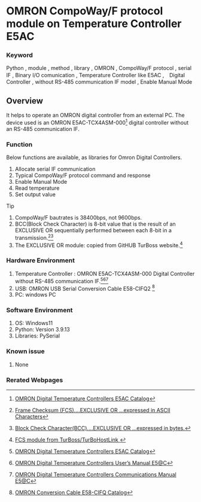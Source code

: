 # OMRON CompoWay/F protocol module on Temperature Controller E5AC
### Keyword
Python , module , method , library , OMRON , CompoWay/F protocol , serial IF , Binary I/O comunication , Temperature Controller like E5AC ,　Digital Controller , without RS-485 communication IF model , Enable Manual Mode

## Overview
It helps to operate an OMRON digital controller from an external PC.  The device used is an OMRON E5AC-TCX4ASM-000[^1] digital controller without an RS-485 communication IF.

### Function
Below functions are available, as libraries for Omron Digital Controllers.
1. Allocate serial IF communication
2. Typical CompoWay/F protocol command and response
3. Enable Manual Mode
4. Read temperature 
5. Set output value

> [!TIP]
> 1. CompoWay/F bautrates is 38400bps, not 9600bps.
> 2. BCC(Block Check Character) is 8-bit value that is the result of an EXCLUSIVE OR sequentially performed between each 8-bit in a transmission.[^2][^3]
> 3. The EXCLUSIVE OR module: copied from GitHUB TurBoss website.[^4]

### Hardware Environment
  1. Temperature Controller : OMRON E5AC-TCX4ASM-000 Digital Controller without RS-485 communication IF.[^1][^5][^6]
  2. USB: OMRON USB Serial Conversion Cable E58-CIFQ2 [^7]
  3. PC: windows PC
### Software Environment
  1. OS: Windows11
  2. Python: Version 3.9.13
  3. Libraries: PySerial
### Known issue
  1. None
### Rerated Webpages
[^1]: [OMRON Digital Temperature Controllers E5AC Catalog](https://www.fa.omron.co.jp/products/family/3157/download/catalog.html)
[^2]: [Frame Checksum (FCS)....EXCLUSIVE OR ...expressed in ASCII Characters](https://www.manualslib.com/manual/1538556/Omron-Sysmac-Cv-Series.html?page=60)
[^3]: [Block Check Character(BCC)....EXCLUSIVE OR ...expressed in bytes.](https://www.manualslib.com/manual/1901904/Omron-E5c-T-Series.html?page=27)
[^4]: [FCS module from TurBoss/TurBoHostLink ](https://github.com/TurBoss/TurBoHostLink)
[^5]: [OMRON Digital Temperature Controllers User’s Manual E5@C](https://www.fa.omron.co.jp/data_pdf/mnu/h174-e1-18_e5_c.pdf?id=3157)
[^6]: [OMRON Digital Temperature Controllers Communications Manual E5@C](https://www.fa.omron.co.jp/data_pdf/mnu/h175-e1-17_e5_c.pdf?id=3157)
[^7]: [OMRON Conversion Cable E58-CIFQ Catalog](https://www.fa.omron.co.jp/data_pdf/cat/e58-cifq2_ds_e_1_6_csm1011536.pdf?id=3166)

